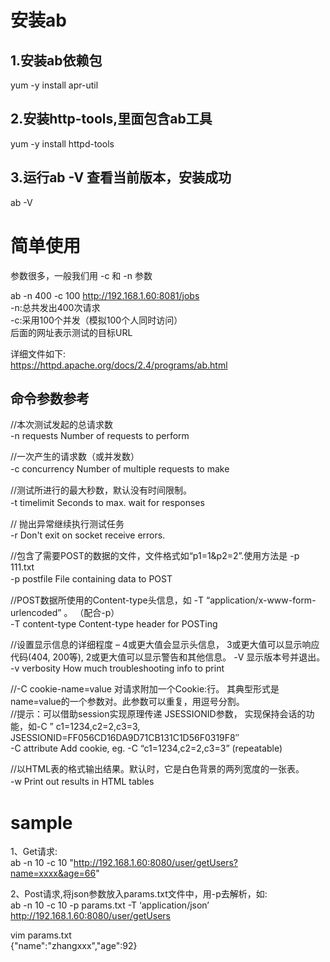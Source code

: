 # 安装ab
## 1.安装ab依赖包
yum -y install apr-util  

## 2.安装http-tools,里面包含ab工具
yum -y install httpd-tools

## 3.运行ab -V 查看当前版本，安装成功
ab -V

# 简单使用
参数很多，一般我们用 -c 和 -n 参数  

ab -n 400 -c 100  http://192.168.1.60:8081/jobs     
-n:总共发出400次请求  
-c:采用100个并发（模拟100个人同时访问）  
后面的网址表示测试的目标URL  

详细文件如下:   
https://httpd.apache.org/docs/2.4/programs/ab.html

## 命令参数参考

//本次测试发起的总请求数  
-n requests Number of requests to perform   

//一次产生的请求数（或并发数）  
-c concurrency Number of multiple requests to make　　   

//测试所进行的最大秒数，默认没有时间限制。  
-t timelimit Seconds to max. wait for responses　　　  

// 抛出异常继续执行测试任务  
-r Don't exit on socket receive errors.  

//包含了需要POST的数据的文件，文件格式如“p1=1&p2=2”.使用方法是 -p 111.txt  
-p postfile File containing data to POST　　  

//POST数据所使用的Content-type头信息，如 -T “application/x-www-form-urlencoded” 。 （配合-p）  
-T content-type Content-type header for POSTing  

//设置显示信息的详细程度 – 4或更大值会显示头信息， 3或更大值可以显示响应代码(404, 200等), 2或更大值可以显示警告和其他信息。 -V 显示版本号并退出。  
-v verbosity How much troubleshooting info to print  

//-C cookie-name=value 对请求附加一个Cookie:行。 其典型形式是name=value的一个参数对。此参数可以重复，用逗号分割。    
//提示：可以借助session实现原理传递 JSESSIONID参数， 实现保持会话的功能，如-C ” c1=1234,c2=2,c3=3, JSESSIONID=FF056CD16DA9D71CB131C1D56F0319F8″   
-C attribute Add cookie, eg. -C “c1=1234,c2=2,c3=3” (repeatable)  

//以HTML表的格式输出结果。默认时，它是白色背景的两列宽度的一张表。  
-w Print out results in HTML tables　　  

# sample
1、Get请求:  
ab -n 10 -c 10 "http://192.168.1.60:8080/user/getUsers?name=xxxx&age=66"  

2、Post请求,将json参数放入params.txt文件中，用-p去解析，如:  
ab -n 10 -c 10 -p params.txt -T ‘application/json’ http://192.168.1.60:8080/user/getUsers  

vim params.txt  
{"name":"zhangxxx","age":92}  
